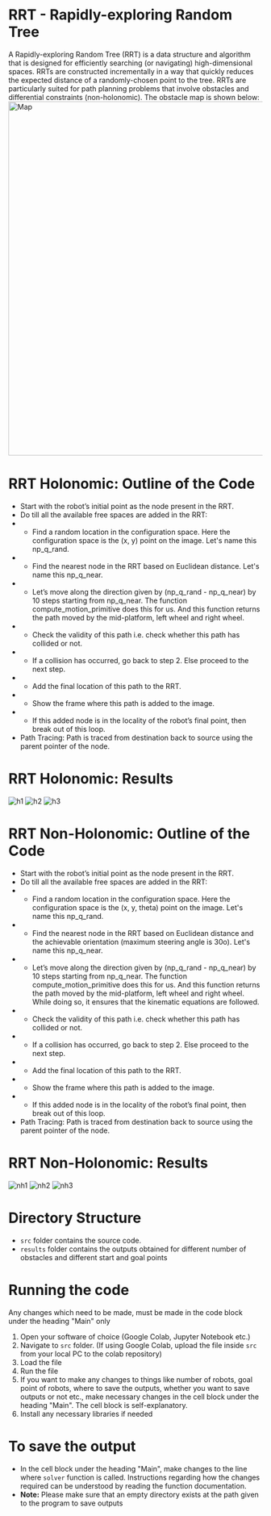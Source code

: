 # RRT - Rapidly-exploring Random Tree

A Rapidly-exploring Random Tree (RRT) is a data structure and algorithm that is designed for efficiently searching (or navigating) high-dimensional spaces. RRTs are constructed incrementally in a way that quickly reduces the expected distance of a randomly-chosen point to the tree. RRTs are particularly suited for path planning problems that involve obstacles and differential constraints (non-holonomic). The obstacle map is shown below: 
<img width="702" alt="Map" src="https://user-images.githubusercontent.com/44245211/137796938-85075a3d-15bb-4bc2-9f41-fce2d35f9868.png">

# RRT Holonomic: Outline of the Code
- Start with the robot’s initial point as the node present in the RRT.
- Do till all the available free spaces are added in the RRT:
- - Find a random location in the configuration space. Here the configuration space is the (x, y) point on the image. Let's name this np_q_rand.
- - Find the nearest node in the RRT based on Euclidean distance. Let's name this np_q_near.
- - Let’s move along the direction given by (np_q_rand - np_q_near) by 10 steps starting from np_q_near. The
function compute_motion_primitive does this for us. And this function returns the path moved by the
mid-platform, left wheel and right wheel.
 - - Check the validity of this path i.e. check whether this path has collided or not.
 - - If a collision has occurred, go back to step 2. Else proceed to the next step.  
 - - Add the final location of this path to the RRT.
 - - Show the frame where this path is added to the image.
 - - If this added node is in the locality of the robot’s final point, then break out of this loop.
- Path Tracing: Path is traced from destination back to source using the parent pointer of the node.

# RRT Holonomic: Results
![h1](https://user-images.githubusercontent.com/44245211/137796960-f14f0819-2ead-46f8-ba0c-b61b415ce0a5.gif)
![h2](https://user-images.githubusercontent.com/44245211/137796964-5d089beb-08ba-4e8b-9bb3-7ff039e9d357.gif)
![h3](https://user-images.githubusercontent.com/44245211/137796966-a7d949ee-15c3-4ea4-b4f2-996c3ca6a469.gif)

# RRT Non-Holonomic: Outline of the Code

- Start with the robot’s initial point as the node present in the RRT.
- Do till all the available free spaces are added in the RRT:
 - - Find a random location in the configuration space. Here the configuration space is the (x, y, theta) point on the image. Let's name this np_q_rand.
 - - Find the nearest node in the RRT based on Euclidean distance and the achievable orientation (maximum steering angle is 30o). Let's name this np_q_near.
 - - Let’s move along the direction given by (np_q_rand - np_q_near) by 10 steps starting from np_q_near. The function compute_motion_primitive does this for us. And this function returns the path moved by the mid-platform, left wheel and right wheel. While doing so, it ensures that the kinematic equations are followed.
 - - Check the validity of this path i.e. check whether this path has collided or not.
 - - If a collision has occurred, go back to step 2. Else proceed to the next step.
 - - Add the final location of this path to the RRT.
 - - Show the frame where this path is added to the image.
 - - If this added node is in the locality of the robot’s final point, then break out of this loop.
- Path Tracing: Path is traced from destination back to source using the parent pointer of the node.

# RRT Non-Holonomic: Results
![nh1](https://user-images.githubusercontent.com/44245211/137797006-31bd350b-5244-485c-9f73-99fa3125c89c.gif)
![nh2](https://user-images.githubusercontent.com/44245211/137797013-bcab0d48-c2bc-4d09-9f62-0f3ce0655e61.gif)
![nh3](https://user-images.githubusercontent.com/44245211/137797019-b1c7d713-a0ba-4a62-8998-0fbf0b797ca7.gif)

# Directory Structure
- ```src``` folder contains the source code. 
- ```results``` folder contains the outputs obtained for different number of obstacles and different start and goal points
 
# Running the code
Any changes which need to be made, must be made in the code block under the heading "Main" only

1. Open your software of choice (Google Colab, Jupyter Notebook etc.)
2. Navigate to ```src``` folder. (If using Google Colab, upload the file inside ```src``` from your local PC to the colab repository)
3. Load the file
4. Run the file
5. If you want to make any changes to things like number of robots, goal point of robots, where to save the outputs, whether you want to save outputs or not etc., make necessary changes in the cell block under the heading "Main". The cell block is self-explanatory.
6. Install any necessary libraries if needed

# To save the output
- In the cell block under the heading "Main", make changes to the line where ```solver``` function is called. Instructions regarding how the changes required can be understood by reading the function documentation.
- **Note:** Please make sure that an empty directory exists at the path given to the program to save outputs
